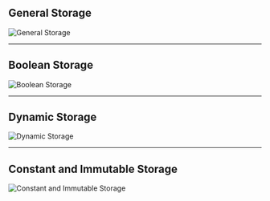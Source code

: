 ## General Storage
![General Storage](https://github.com/allwin199/solidityBasics/blob/main/00-generalStorage.png)

---

## Boolean Storage
![Boolean Storage](https://github.com/allwin199/solidityBasics/blob/main/01-booleanStorage.png)

---

## Dynamic Storage
![Dynamic Storage](https://github.com/allwin199/solidityBasics/blob/main/02-DynamicStorage.png)

---
## Constant and Immutable Storage
![Constant and Immutable Storage](https://github.com/allwin199/solidityBasics/blob/main/03-ConstantAndImmutable.png)
